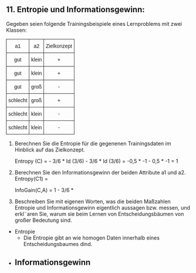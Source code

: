 ## 11. Entropie und Informationsgewinn:
Gegeben seien folgende Trainingsbeispiele eines Lernproblems mit zwei Klassen:

<style type="text/css">
.tg  {border-collapse:collapse;border-spacing:0;}
.tg td{font-family:Arial, sans-serif;font-size:14px;padding:10px 5px;border-style:solid;border-width:1px;overflow:hidden;word-break:normal;}
.tg th{font-family:Arial, sans-serif;font-size:14px;font-weight:normal;padding:10px 5px;border-style:solid;border-width:1px;overflow:hidden;word-break:normal;}
.tg .tg-baqh{text-align:center;vertical-align:top}
</style>
<table class="tg">
  <tr>
    <th class="tg-baqh">a1</th>
    <th class="tg-baqh">a2</th>
    <th class="tg-baqh">Zielkonzept</th>
  </tr>
  <tr>
    <td class="tg-baqh">gut</td>
    <td class="tg-baqh">klein</td>
    <td class="tg-baqh">+</td>
  </tr>
  <tr>
    <td class="tg-baqh">gut</td>
    <td class="tg-baqh">klein</td>
    <td class="tg-baqh">+</td>
  </tr>
  <tr>
    <td class="tg-baqh">gut</td>
    <td class="tg-baqh">groß</td>
    <td class="tg-baqh">-</td>
  </tr>
  <tr>
    <td class="tg-baqh">schlecht</td>
    <td class="tg-baqh">groß</td>
    <td class="tg-baqh">+</td>
  </tr>
  <tr>
    <td class="tg-baqh">schlecht</td>
    <td class="tg-baqh">klein</td>
    <td class="tg-baqh">-</td>
  </tr>
  <tr>
    <td class="tg-baqh">schlecht</td>
    <td class="tg-baqh">klein</td>
    <td class="tg-baqh">-</td>
  </tr>
</table>

1. Berechnen Sie die Entropie für die gegenenen Trainingsdaten im Hinblick auf das Zielkonzept.

    Entropy (C) = - 3/6 * ld (3/6)  - 3/6 * ld (3/6) 
                = -0,5 * -1         - 0,5 * -1
                = 1

2. Berechnen Sie den Informationsgewinn der beiden Attribute a1 und a2.
    Entropy(C1) =  

    InfoGain(C,A) = 1 - 3/6 * 

3. Beschreiben Sie mit eigenen Worten, was die beiden Maßzahlen Entropie und Informationsgewinn eigentlich aussagen bzw. messen, und erkl¨aren Sie, warum sie beim Lernen von Entscheidungsbäumen von großer Bedeutung sind.

- Entropie
    - Die Entropie gibt an wie homogen Daten innerhalb eines Entscheidungsbaumes dind. 
- Informationsgewinn
    - 